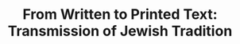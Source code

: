 ---
title: "From Written to Printed Text: Transmission of Jewish Tradition"
description: "This exhibition examines how the transmission of Judaism has always been heavily dependent on written texts as well as the oral traditions surrounding them through the presentation of one of the critical moments in the transformation of the Jewish book from manuscript to print in the early modern period."
date: ""
hero:
  title: "From Written to Printed Text"
  tagline: "Transmission of Jewish Tradition"
  image:
    file: "../../../assets/PennLibrariesOnlineExhibits _ PennLibraries/van-bashuysen.png"
    alt: "From Written to Printed Text"
slug: "from-written-word"
tableOfContents:
  minHeadingLevel: 2
  maxHeadingLevel: 4
template: doc
---